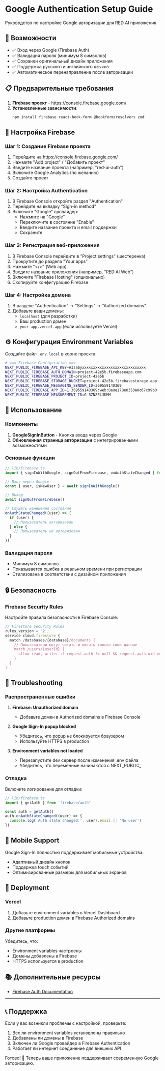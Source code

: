 # Google Authentication Setup Guide

Руководство по настройке Google авторизации для RED AI приложения.

## 🚀 Возможности

- ✅ Вход через Google (Firebase Auth)
- ✅ Валидация пароля (минимум 8 символов)
- ✅ Сохранен оригинальный дизайн приложения
- ✅ Поддержка русского и английского языков
- ✅ Автоматическое перенаправление после авторизации

## 📋 Предварительные требования

1. **Firebase проект** - https://console.firebase.google.com/
2. **Установленные зависимости**:
   ```bash
   npm install firebase react-hook-form @hookform/resolvers zod
   ```

## 🔧 Настройка Firebase

### Шаг 1: Создание Firebase проекта

1. Перейдите на https://console.firebase.google.com/
2. Нажмите "Add project" / "Добавить проект"
3. Введите название проекта (например, "red-ai-auth")
4. Включите Google Analytics (по желанию)
5. Создайте проект

### Шаг 2: Настройка Authentication

1. В Firebase Console откройте раздел "Authentication"
2. Перейдите на вкладку "Sign-in method"
3. Включите "Google" провайдер:
   - Нажмите на "Google"
   - Переключите в состояние "Enable"
   - Введите название проекта и email поддержки
   - Сохраните

### Шаг 3: Регистрация веб-приложения

1. В Firebase Console перейдите в "Project settings" (шестеренка)
2. Прокрутите до раздела "Your apps"
3. Нажмите "</>" (Web app)
4. Введите название приложения (например, "RED AI Web")
5. Включите "Firebase Hosting" (опционально)
6. Скопируйте конфигурацию Firebase

### Шаг 4: Настройка домена

1. В разделе "Authentication" → "Settings" → "Authorized domains"
2. Добавьте ваши домены:
   - `localhost` (для разработки)
   - Ваш production домен
   - `your-app.vercel.app` (если используете Vercel)

## ⚙️ Конфигурация Environment Variables

Создайте файл `.env.local` в корне проекта:

```bash
# === Firebase Configuration ===
NEXT_PUBLIC_FIREBASE_API_KEY=AIzaSyxxxxxxxxxxxxxxxxxxxxxxxxxxxxx
NEXT_PUBLIC_FIREBASE_AUTH_DOMAIN=project-42e5b.firebaseapp.com
NEXT_PUBLIC_FIREBASE_PROJECT_ID=project-42e5b
NEXT_PUBLIC_FIREBASE_STORAGE_BUCKET=project-42e5b.firebasestorage.app
NEXT_PUBLIC_FIREBASE_MESSAGING_SENDER_ID=369559140369
NEXT_PUBLIC_FIREBASE_APP_ID=1:369559140369:web:8a8e178e0353a0c67c99b0
NEXT_PUBLIC_FIREBASE_MEASUREMENT_ID=G-BZN8ELJDMM
```

## 🎯 Использование

### Компоненты

1. **GoogleSignInButton** - Кнопка входа через Google
2. **Обновленная страница авторизации** с интегрированными возможностями

### Основные функции

```typescript
// lib/firebase.ts
import { signInWithGoogle, signOutFromFirebase, onAuthStateChanged } from '@/lib/firebase'

// Вход через Google
const { user, isNewUser } = await signInWithGoogle()

// Выход
await signOutFromFirebase()

// Слушать изменения состояния
onAuthStateChanged((user) => {
  if (user) {
    // Пользователь авторизован
  } else {
    // Пользователь не авторизован
  }
})
```

### Валидация пароля

- Минимум 8 символов
- Показывается ошибка в реальном времени при регистрации
- Стилизована в соответствии с дизайном приложения

## 🔒 Безопасность

### Firebase Security Rules

Настройте правила безопасности в Firebase Console:

```javascript
// Firestore Security Rules
rules_version = '2';
service cloud.firestore {
  match /databases/{database}/documents {
    // Пользователи могут читать и писать только свои данные
    match /users/{userId} {
      allow read, write: if request.auth != null && request.auth.uid == userId;
    }
  }
}
```

## 🐛 Troubleshooting

### Распространенные ошибки

1. **Firebase: Unauthorized domain**
   - Добавьте домен в Authorized domains в Firebase Console

2. **Google Sign-In popup blocked**
   - Убедитесь, что popup не блокируется браузером
   - Используйте HTTPS в production

3. **Environment variables not loaded**
   - Перезапустите dev сервер после изменения .env файла
   - Убедитесь, что переменные начинаются с NEXT_PUBLIC_

### Отладка

Включите логирование для отладки:

```typescript
// lib/firebase.ts
import { getAuth } from 'firebase/auth'

const auth = getAuth()
auth.onAuthStateChanged((user) => {
  console.log('Auth state changed:', user?.email || 'No user')
})
```

## 📱 Mobile Support

Google Sign-In полностью поддерживает мобильные устройства:

- Адаптивный дизайн кнопок
- Поддержка touch событий
- Оптимизированные размеры для мобильных экранов

## 🚀 Deployment

### Vercel

1. Добавьте environment variables в Vercel Dashboard
2. Добавьте production домен в Firebase Authorized domains

### Другие платформы

Убедитесь, что:
- Environment variables настроены
- Домены добавлены в Firebase
- HTTPS используется в production

## 📚 Дополнительные ресурсы

- [Firebase Auth Documentation](https://firebase.google.com/docs/auth)

---

## 📞 Поддержка

Если у вас возникли проблемы с настройкой, проверьте:

1. Все ли environment variables установлены правильно
2. Добавлены ли домены в Firebase
3. Включен ли Google провайдер в Firebase Authentication
4. Работает ли интернет соединение для внешних API

Готово! 🎉 Теперь ваше приложение поддерживает современную Google авторизацию. 